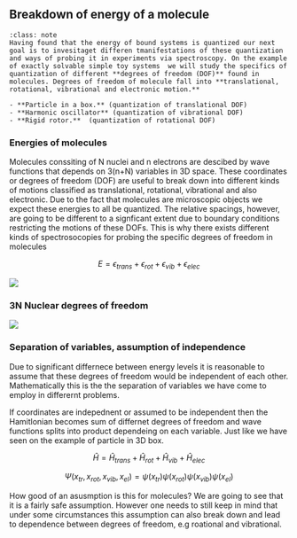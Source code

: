 

## Breakdown of energy of a molecule

```{admonition} What you need to know
:class: note
Having found that the energy of bound systems is quantized our next goal is to invesitaget differen tmanifestations of these quantization and ways of probing it in experiments via spectroscopy. On the example of exactly solvable simple toy systems  we will study the specifics of quantization of different **degrees of freedom (DOF)** found in molecules. Degrees of freedom of molecule fall into **translational, rotational, vibrational and electronic motion.** 

- **Particle in a box.** (quantization of translational DOF)
- **Harmonic oscillator** (quantization of vibrational DOF)
- **Rigid rotor.**  (quantization of rotational DOF)
```

###  Energies of molecules

Molecules conssiting of N nuclei and n electrons are descibed by wave functions that depends on 3(n+N) variables in 3D space.  These coordinates or degrees of freedom (DOF)  are useful to break down into different kinds of motions classified as translational, rotational, vibrational and also electronic. Due to the fact that molecules are microscopic objects we expect these energies to all be quantized. The relative spacings, however, are going to be different to a signficant extent due to boundary conditions restricting the motions of these DOFs. This is why there exists different kinds of spectrosocopies for probing the specific degrees of freedom in molecules

$$E= \epsilon_{trans}+ \epsilon_{rot}+ \epsilon_{vib}+\epsilon_{elec}$$



![](./images/Levels1.gif)



### 3N Nuclear degrees of freedom 

![](./images/mol-DOF.jpg)



### Separation of variables, assumption of independence

Due to significant differnece between energy levels it is reasonable to assume that these degrees of freedom would be independent of each other. Mathematically this is the the separation of variables we have come to employ in differernt problems. 

If  coordinates are indepednent or assumed to be independent then the Hamitlonian becomes sum of differnet degrees of freedom and wave functions splits into product dependeing on each variable. Just like we have seen on the example of particle in 3D box. 

$$\hat{H}= \hat{H}_{trans}+ \hat{H}_{rot}+ \hat{H}_{vib}+\hat{H}_{elec}$$

$$\Psi(x_{tr},x_{rot},x_{vib},x_{el})= \psi(x_{tr}) \psi(x_{rot}) \psi(x_{vib})\psi(x_{el})$$ 

How good of an asusmption is this for molecules? We are going to see that it is a fairly safe assumption. However one needs to still keep in mind that under some circumstances this assumption can also break down and lead to dependence between degrees of freedom, e.g roational and vibrational. 